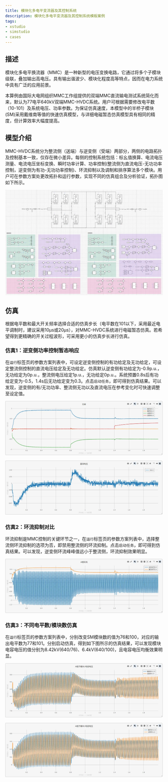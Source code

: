 ```yaml
---
title: 模块化多电平变流器及其控制系统
description: 模块化多电平变流器及其控制系统模板案例
tags:
- xstudio
- simstudio
- cases
---
```


## 描述
模块化多电平换流器（MMC）是一种新型的电压变换电路，它通过将多个子模块级联，叠加输出高电压。具有输出谐波少、模块化程度高等特点，因而在电力系统中具有广泛的应用前景。 

本算例由国际大电网组织MMC工作组提供的双端MMC直流输电测试系统简化而来，默认为77电平640kV双端MMC-HVDC系统。用户可根据需要修改电平数（10-101）及系统电压、功率参数。为保证仿真速度，本模型中的半桥子模块(SM)采用戴维南等值的快速仿真模型，与详细电磁暂态仿真模型具有相同的精度，但计算效率大幅度提高。

## 模型介绍

MMC-HVDC系统分为整流侧（送端）与逆变侧（受端）两部分，两侧的电路拓扑及控制基本一致，仅存在微小差异。每侧的控制系统包括：标幺值换算、电流电压测量、电流电压坐标变换、瞬时功率计算、功率控制(整流侧为直流电压-无功功率控制，逆变侧为有功-无功功率控制)、环流抑制以及调制和排序算法多个模块。用户可在参数方案处更改拓扑和运行参数，实现不同的仿真组合及分析验证，拓扑图如下所示。

![MMC的仿真电路图](./topo.png "拓扑图")


## 仿真

根据电平数和最大开关频率选择合适的仿真步长（电平数在101以下，采用最近电平调制时，建议采用10μs或20μs），对MMC-HVDC系统进行电磁暂态仿真。若希望得到更精确的开关过程波形，可采用更小的仿真步长进行仿真。

### 仿真1：逆变侧功率控制暂态响应

在`运行`标签页的参数方案列表中，可设定逆变侧控制的有功给定及无功给定，可设定整流侧控制的直流电压给定及无功给定。仿真默认逆变侧有功给定为-0.9p.u.，无功给定为0p.u.，整流侧电压给定1p.u.，无功给定0p.u.。系统预置0.8s后有功给定变为-0.5，1.4s后无功给定变为0.3。点击`启动任务`，即可得到仿真结果。可以发现，逆变侧的有/无功功率、整流侧无功以及直流电压在参考变化时可快速调整至设定值。

![送受端功率仿真结果](./MMC2.png "仿真图")

![直流电压仿真结果](./MMC3.png "仿真图")

### 仿真2：环流抑制对比

环流抑制是MMC控制的关键环节之一，在`运行`标签页的参数方案列表中，选择整流侧环流抑制的选项为否，即禁用整流侧的环流抑制。点击`启动任务`，即可得到仿真结果。可以发现，逆变侧环流峰峰值远小于整流侧，环流抑制效果明显。

![环流抑制对比仿真结果](./MMC4.png "仿真图")

### 仿真3：不同电平数/模块数仿真

在`运行`标签页的参数方案列表中，分别改变SM模块数的值为76和100，对应的输出电平数为77和101。分别启动仿真，得到如下图所示的仿真结果，可以发现模块电容电压的值分别为8.42kV(640/76)、6.4kV(640/100)，且电容电压均衡效果明显。

![模块数为76时的电容电压仿真结果](./MMC5.png "仿真图")

![模块数为100时的电容电压仿真结果](./MMC6.png "仿真图")